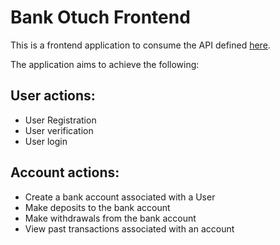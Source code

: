 # Bank Otuch Frontend
This is a frontend application to consume the API defined [here](https://github.com/alexkiura/bank_otuch).

The application aims to achieve the following:
## User actions:
* User Registration
* User verification
* User login

## Account actions:
* Create a bank account associated with a User
* Make deposits to the bank account
* Make withdrawals from the bank account
* View past transactions associated with an account
